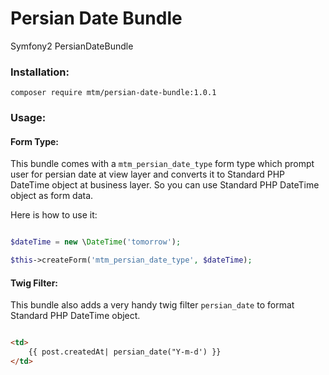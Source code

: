 # Persian Date Bundle
Symfony2 PersianDateBundle
### Installation:

```composer
composer require mtm/persian-date-bundle:1.0.1
```

### Usage:

#### Form Type:
This bundle comes with a `mtm_persian_date_type` form type which prompt user 
for persian date at view layer and converts it to Standard PHP DateTime object at business layer.
So you can use Standard PHP DateTime object as form data.

Here is how to use it:

```php

$dateTime = new \DateTime('tomorrow');

$this->createForm('mtm_persian_date_type', $dateTime);

```

#### Twig Filter:
This bundle also adds a very handy twig filter `persian_date` to format Standard PHP DateTime object.

```html

<td>
    {{ post.createdAt| persian_date("Y-m-d') }}
</td>

```
